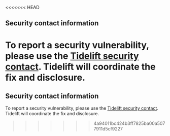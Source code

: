 <<<<<<< HEAD
## Security contact information

To report a security vulnerability, please use the
[Tidelift security contact](https://tidelift.com/security).
Tidelift will coordinate the fix and disclosure.
=======
## Security contact information

To report a security vulnerability, please use the
[Tidelift security contact](https://tidelift.com/security).
Tidelift will coordinate the fix and disclosure.
>>>>>>> 4a94011bc424b3ff7825ba00a5077911d5cf9227
